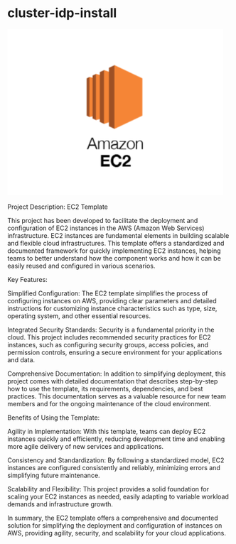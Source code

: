 # cluster-idp-install

<img src="./imgs/image1.png"/>

Project Description: EC2 Template

This project has been developed to facilitate the deployment and configuration of EC2 instances in the AWS (Amazon Web Services) infrastructure. EC2 instances are fundamental elements in building scalable and flexible cloud infrastructures. This template offers a standardized and documented framework for quickly implementing EC2 instances, helping teams to better understand how the component works and how it can be easily reused and configured in various scenarios.

Key Features:

Simplified Configuration: The EC2 template simplifies the process of configuring instances on AWS, providing clear parameters and detailed instructions for customizing instance characteristics such as type, size, operating system, and other essential resources.

Integrated Security Standards: Security is a fundamental priority in the cloud. This project includes recommended security practices for EC2 instances, such as configuring security groups, access policies, and permission controls, ensuring a secure environment for your applications and data.

Comprehensive Documentation: In addition to simplifying deployment, this project comes with detailed documentation that describes step-by-step how to use the template, its requirements, dependencies, and best practices. This documentation serves as a valuable resource for new team members and for the ongoing maintenance of the cloud environment.

Benefits of Using the Template:

Agility in Implementation: With this template, teams can deploy EC2 instances quickly and efficiently, reducing development time and enabling more agile delivery of new services and applications.

Consistency and Standardization: By following a standardized model, EC2 instances are configured consistently and reliably, minimizing errors and simplifying future maintenance.

Scalability and Flexibility: This project provides a solid foundation for scaling your EC2 instances as needed, easily adapting to variable workload demands and infrastructure growth.

In summary, the EC2 template offers a comprehensive and documented solution for simplifying the deployment and configuration of instances on AWS, providing agility, security, and scalability for your cloud applications.